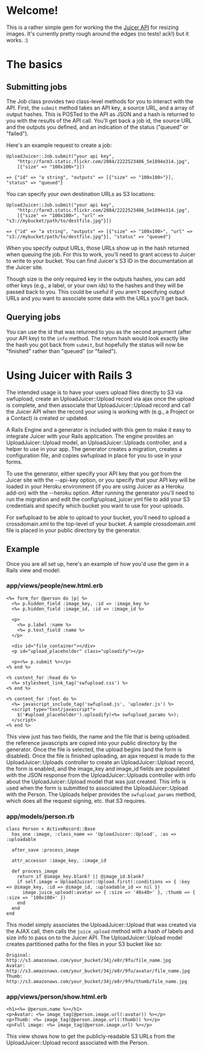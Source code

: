 # Welcome!

This is a rather simple gem for working the the [Juicer
API](http://www.uploadjuicer.com) for resizing images. It's currently pretty
rough around the edges (no tests! ack!) but it works. :)

# The basics

## Submitting jobs

The Job class provides two class-level methods for you to interact with the
API. First, the `submit` method takes an API key, a source URL, and a array
of output hashes. This is POSTed to the API as JSON and a hash is returned to
you with the results of the API call. You'll get back a job id, the source URL
and the outputs you defined, and an indication of the status ("queued" or
"failed").

Here's an example request to create a job:

    UploadJuicer::Job.submit("your api key",
        "http://farm3.static.flickr.com/2084/2222523486_5e1894e314.jpg",
        [{"size" => "100x100>"}])

    => {"id" => "a string", "outputs" => [{"size" => "100x100>"}], "status" => "queued"}
    
You can specify your own destination URLs as S3 locations:

    UploadJuicer::Job.submit("your api key",
        "http://farm3.static.flickr.com/2084/2222523486_5e1894e314.jpg",
        [{"size" => "100x100>", "url" => "s3://mybucket/path/to/destfile.jpg"}])

    => {"id" => "a string", "outputs" => [{"size" => "100x100>", "url" => "s3://mybucket/path/to/destfile.jpg"}], "status" => "queued"}
    
When you specify output URLs, those URLs show up in the hash returned when
queuing the job. For this to work, you'll need to grant access to Juicer to
write to your bucket. You can find Juicer's S3 ID in the documentation at the
Juicer site.

Though size is the only required key in the outputs hashes, you can add other
keys (e.g., a label, or your own ids) to the hashes and they will be passed
back to you. This could be useful if you aren't specifying output URLs and you
want to associate some data with the URLs you'll get back.

## Querying jobs

You can use the id that was returned to you as the second argument (after your
API key) to the `info` method. The return hash would look exactly like the
hash you got back from `submit`, but hopefully the status will now be
"finished" rather than "queued" (or "failed").

# Using Juicer with Rails 3

The intended usage is to have your users upload files directly to S3 via
swfupload, create an UploadJuicer::Upload record via ajax once the upload is
complete, and then associate that UploadJuicer::Upload record and call the
Juicer API when the record your using is working with (e.g., a Project or a
Contact) is created or updated.

A Rails Engine and a generator is included with this gem to make it easy to
integrate Juicer with your Rails application. The engine provides an
UploadJuicer::Upload model, an UploadJuicer::Uploads controller, and a helper
to use in your app. The generator creates a migration, creates a configuration
file, and copies swfupload in place for you to use in your forms.

To use the generator, either specify your API key that you got from the Juicer
site with the --api-key option, or you specify that your API key will be
loaded in your Heroku environment (if you are using Juicer as a Heroku add-on)
with the --heroku option. After running the generator you'll need to run the
migration and edit the config/upload\_juicer.yml file to add your S3
credentials and specify which bucket you want to use for your uploads.

For swfupload to be able to upload to your bucket, you'll need to upload a
crossdomain.xml to the top-level of your bucket. A sample crossdomain.xml file
is placed in your public directory by the generator.

## Example 

Once you are all set up, here's an example of how you'd use the gem in a Rails
view and model:

### app/views/people/new.html.erb

    <%= form_for @person do |p| %>
      <%= p.hidden_field :image_key, :id => :image_key %>
      <%= p.hidden_field :image_id, :id => :image_id %>

      <p>
        <%= p.label :name %>
        <%= p.text_field :name %>
      </p>

      <div id="file_container"></div>
      <p id="upload_placeholder" class="uploadify"></p>

      <p><%= p.submit %></p>
    <% end %>

    <% content_for :head do %>
      <%= stylesheet_link_tag('swfupload.css') %>
    <% end %>

    <% content_for :foot do %>
      <%= javascript_include_tag('swfupload.js', 'uploader.js') %>
      <script type="text/javascript">
        $('#upload_placeholder').uploadify(<%= swfupload_params %>);
      </script>
    <% end %>

This view just has two fields, the name and the file that is being uploaded.
the reference javascripts are copied into your public directory by the
generator. Once the file is selected, the upload begins (and the form is
disabled). Once the file is finished uploading, an ajax request is made to the
UploadJuicer::Uploads controller to create an UploadJuicer::Upload record, the
form is enabled, and the image\_key and image\_id fields are populated with
the JSON response from the UploadJuicer::Uploads controller with info about
the UploadJuicer::Upload model that was just created. This info is used when
the form is submitted to associated the UploadJuicer::Upload with the Person.
The Uploads helper provides the `swfupload_params` method, which does all the
request signing, etc. that S3 requires.

### app/models/person.rb

    class Person < ActiveRecord::Base
      has_one :image, :class_name => 'UploadJuicer::Upload', :as => :uploadable

      after_save :process_image

      attr_accessor :image_key, :image_id

      def process_image
        return if @image_key.blank? || @image_id.blank?
        if self.image = UploadJuicer::Upload.first(:conditions => { :key => @image_key, :id => @image_id, :uploadable_id => nil })
          image.juice_upload(:avatar => { :size => '40x40>' }, :thumb => { :size => '100x100>' })
        end
      end
    end

This model simply associates the UploadJuicer::Upload that was created via the
AJAX call, then calls the `juice_upload` method with a hash of labels and size
info to pass on to the Juicer API. The UploadJuicer::Upload model creates
partitioned paths for the files in your S3 bucket like so:

    Original: http://s3.amazonaws.com/your_bucket/34j/e8r/9fu/file_name.jpg
    Avatar:   http://s3.amazonaws.com/your_bucket/34j/e8r/9fu/avatar/file_name.jpg
    Thumb:    http://s3.amazonaws.com/your_bucket/34j/e8r/9fu/thumb/file_name.jpg

### app/views/person/show.html.erb

    <h1><%= @person.name %></h1>
    <p>Avatar: <%= image_tag(@person.image.url(:avatar)) %></p>
    <p>Thumb: <%= image_tag(@person.image.url(:thumb)) %></p>
    <p>Full image: <%= image_tag(@person.image.url) %></p>
    
This view shows how to get the publicly-readable S3 URLs from the
UploadJuicer::Upload record associated with the Person.
